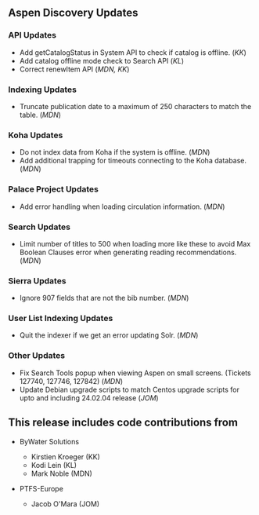 ## Aspen Discovery Updates

### API Updates
- Add getCatalogStatus in System API to check if catalog is offline. (*KK*)
- Add catalog offline mode check to Search API (*KL*)
- Correct renewItem API (*MDN, KK*) 

### Indexing Updates
- Truncate publication date to a maximum of 250 characters to match the table. (*MDN*)

### Koha Updates
- Do not index data from Koha if the system is offline. (*MDN*)
- Add additional trapping for timeouts connecting to the Koha database. (*MDN*) 

### Palace Project Updates
- Add error handling when loading circulation information. (*MDN*)

### Search Updates
- Limit number of titles to 500 when loading more like these to avoid Max Boolean Clauses error when generating reading recommendations. (*MDN*)

### Sierra Updates
- Ignore 907 fields that are not the bib number. (*MDN*)

### User List Indexing Updates
- Quit the indexer if we get an error updating Solr. (*MDN*)

### Other Updates
- Fix Search Tools popup when viewing Aspen on small screens. (Tickets 127740, 127746, 127842) (*MDN*)
- Update Debian upgrade scripts to match Centos upgrade scripts for upto and including 24.02.04 release (*JOM*)

## This release includes code contributions from
- ByWater Solutions
  - Kirstien Kroeger (KK)
  - Kodi Lein (KL)
  - Mark Noble (MDN)

- PTFS-Europe
  - Jacob O'Mara (JOM)

